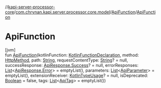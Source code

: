 //[kapi-server-processor-core](../../../index.md)/[com.chrynan.kapi.server.processor.core.model](../index.md)/[ApiFunction](index.md)/[ApiFunction](-api-function.md)

# ApiFunction

[jvm]\
fun [ApiFunction](-api-function.md)(kotlinFunction: [KotlinFunctionDeclaration](../-kotlin-function-declaration/index.md), method: [HttpMethod](../../../../kapi-core/kapi-core/com.chrynan.kapi.core/-http-method/index.md), path: [String](https://kotlinlang.org/api/latest/jvm/stdlib/kotlin/-string/index.html), requestContentType: [String](https://kotlinlang.org/api/latest/jvm/stdlib/kotlin/-string/index.html)? = null, successResponse: [ApiResponse.Success](../-api-response/-success/index.md)? = null, errorResponses: [List](https://kotlinlang.org/api/latest/jvm/stdlib/kotlin.collections/-list/index.html)&lt;[ApiResponse.Error](../-api-response/-error/index.md)&gt; = emptyList(), parameters: [List](https://kotlinlang.org/api/latest/jvm/stdlib/kotlin.collections/-list/index.html)&lt;[ApiParameter](../-api-parameter/index.md)&gt; = emptyList(), extensionReceiver: [KotlinTypeUsage](../-kotlin-type-usage/index.md)? = null, isDeprecated: [Boolean](https://kotlinlang.org/api/latest/jvm/stdlib/kotlin/-boolean/index.html) = false, tags: [List](https://kotlinlang.org/api/latest/jvm/stdlib/kotlin.collections/-list/index.html)&lt;[ApiTag](../-api-tag/index.md)&gt; = emptyList())
